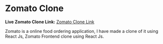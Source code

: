 # Zomato Clone

**Live Zomato Clone Link:** [Zomato Clone Link](https://foodieclone.netlify.app/)

Zomato is a online food ordering application, I have made a clone of it using React Js, Zomato Frontend clone using React Js.
